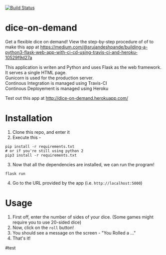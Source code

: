 [![Build Status](https://travis-ci.com/srujandeshpande/dice-on-demand.svg?branch=master)](https://travis-ci.com/srujandeshpande/dice-on-demand)
# dice-on-demand
Get a flexible dice on demand! View the step-by-step procedure of of to make this app at https://medium.com/@srujandeshpande/building-a-python3-flask-web-app-with-ci-cd-using-travis-ci-and-heroku-10529f9d27a

This application is writen and Python and uses Flask as the web framework. It serves a single HTML page.  
Gunicorn is used for the production server.  
Continous Integration is managed using Travis-CI  
Continous Deployement is managed using Heroku  

Test out this app at http://dice-on-demand.herokuapp.com/  

# Installation 

1. Clone this repo, and enter it
2. Execute this -
```
pip install -r requirements.txt
# or if you're still using python 2
pip3 install -r requirements.txt
```

3. Now that all the dependencies are installed, we can run the program!
```
flask run
```

4. Go to the URL provided by the app (i.e. `http://localhost:5000`)

# Usage

1. First off, enter the number of sides of your dice. (Some games might require you to use 20-sided dice)
2. Now, click on the `roll` button!
3. You should see a message on the screen - "You Rolled a ..."
4. That's it!

#test
